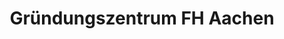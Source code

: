 ---
title: "Gründungszentrum FH Aachen"
url: /aachen/gruendungszentrum-fh-aachen/
shop: Allgemein
---